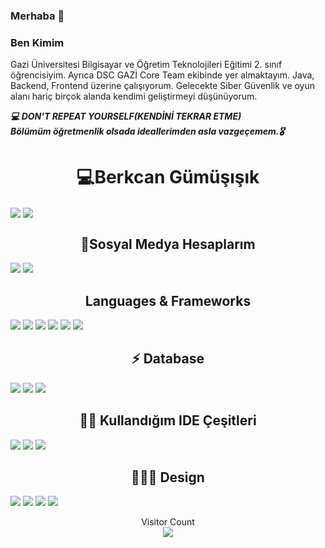 ### Merhaba 👋

### Ben Kimim
Gazi Üniversitesi Bilgisayar ve Öğretim Teknolojileri Eğitimi 2. sınıf öğrencisiyim. Ayrıca DSC GAZİ Core Team ekibinde yer almaktayım. Java, Backend, Frontend üzerine çalışıyorum. Gelecekte Siber Güvenlik ve oyun alanı hariç birçok alanda kendimi geliştirmeyi düşünüyorum.

***:computer:	DON'T REPEAT YOURSELF(KENDİNİ TEKRAR ETME)***
<br>
***Bölümüm öğretmenlik olsada ideallerimden asla vazgeçemem.:medal_military:***


<h1 align="center"> 💻Berkcan Gümüşışık</h1>

<a href="https://github.com/berkcangumusisik"><img align="center" src="https://github-readme-stats.vercel.app/api?username=berkcangumusisik&show_icons=true&bg_color=0d1117&text_color=bdc3c7&title_color=f1c40f&icon_color=f1c40f&hide_border=true" /></a>
<a href="https://github.com/githubadın"><img align="center" src="https://github-readme-stats.vercel.app/api/top-langs/?username=berkcangumusisik&bg_color=0d1117&text_color=bdc3c7&title_color=f1c40f&hide_border=true&layout=compact&langs_count=15" /></a>

 <h2 align="center">🤝Sosyal Medya Hesaplarım </h2>

[<img src="https://img.shields.io/badge/LinkedIn-0077B5?style=for-the-badge&logo=linkedin&logoColor=white"/>](https://www.linkedin.com/in/berkcan-g%C3%BCm%C3%BC%C5%9F%C4%B1%C5%9F%C4%B1k-20452b199?originalSubdomain=tr) 
[<img src="https://img.shields.io/badge/Instagram-E4405F?style=for-the-badge&logo=instagram&logoColor=white"/>](https://www.instagram.com/berkcangumusisik/)

<h2 align="center">Languages & Frameworks</h2>

<p align="center">
  
  <img src = "https://img.shields.io/badge/Python-3776AB?style=for-the-badge&logo=python&logoColor=white"></img>
  <img src = "https://img.shields.io/badge/HTML5-E34F26?style=for-the-badge&logo=html5&logoColor=white"></img>
  <img src = "https://img.shields.io/badge/CSS3-1572B6?style=for-the-badge&logo=css3&logoColor=white"></img>
  <img src = "https://img.shields.io/badge/JavaScript-F7DF1E?style=for-the-badge&logo=javascript&logoColor=black"></img>
  <img src = "https://img.shields.io/badge/Java-ED8B00?style=for-the-badge&logo=java&logoColor=white"></img>
  <img src ="https://img.shields.io/badge/Bootstrap-563D7C?style=for-the-badge&logo=bootstrap&logoColor=white"></img>
</p>

<h2 align="center">⚡ Database</h2>

<p align="center">
  
  <img src = "https://img.shields.io/badge/MySQL-00000F?style=for-the-badge&logo=mysql&logoColor=white"></img>
  <img src = "https://img.shields.io/badge/PostgreSQL-316192?style=for-the-badge&logo=postgresql&logoColor=white"></img>
  <img src = "https://img.shields.io/badge/Microsoft%20SQL%20Sever-CC2927?style=for-the-badge&logo=microsoft%20sql%20server&logoColor=white"></img>
</p>

<h2 align="center">👩‍💻 Kullandığım IDE Çeşitleri</h2>

<p align="center">
  
  <img src = "https://img.shields.io/badge/Visual_Studio_Code-0078D4?style=for-the-badge&logo=visual%20studio%20code&logoColor=white"></img>
  <img src = "https://img.shields.io/badge/Visual_Studio_2019-5C2D91?style=for-the-badge&logo=visual%20studio&logoColor=white"></img>
  <img src = "https://img.shields.io/badge/Eclipse-2C2255?style=for-the-badge&logo=eclipse&logoColor=white"></img>
</p>
<h2 align="center">👩‍🖍📐 Design</h2>

<p align="center">
  
  <img src = "https://img.shields.io/badge/Adobe%20Illustrator-FF9A00?style=for-the-badge&logo=adobe%20illustrator&logoColor=white"></img>
  <img src = "https://img.shields.io/badge/Adobe%20InDesign-FF3366?style=for-the-badge&logo=Adobe%20InDesign&logoColor=white"></img>
  <img src = "https://img.shields.io/badge/Adobe%20Photoshop-31A8FF?style=for-the-badge&logo=Adobe%20Photoshop&logoColor=black"></img>
  <img src = "https://img.shields.io/badge/Canva-%2300C4CC.svg?&style=for-the-badge&logo=Canva&logoColor=white"></img>

</p>
<p align="center"> 
  Visitor Count<br>
  <img src="https://profile-counter.glitch.me/berkcangumusisik/count.svg" />
</p>
